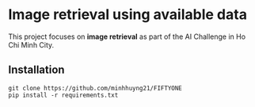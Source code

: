 # Image retrieval using available data
This project focuses on **image retrieval** as part of the AI Challenge in Ho Chi Minh City.
## Installation
    git clone https://github.com/minhhuyng21/FIFTYONE
    pip install -r requirements.txt


